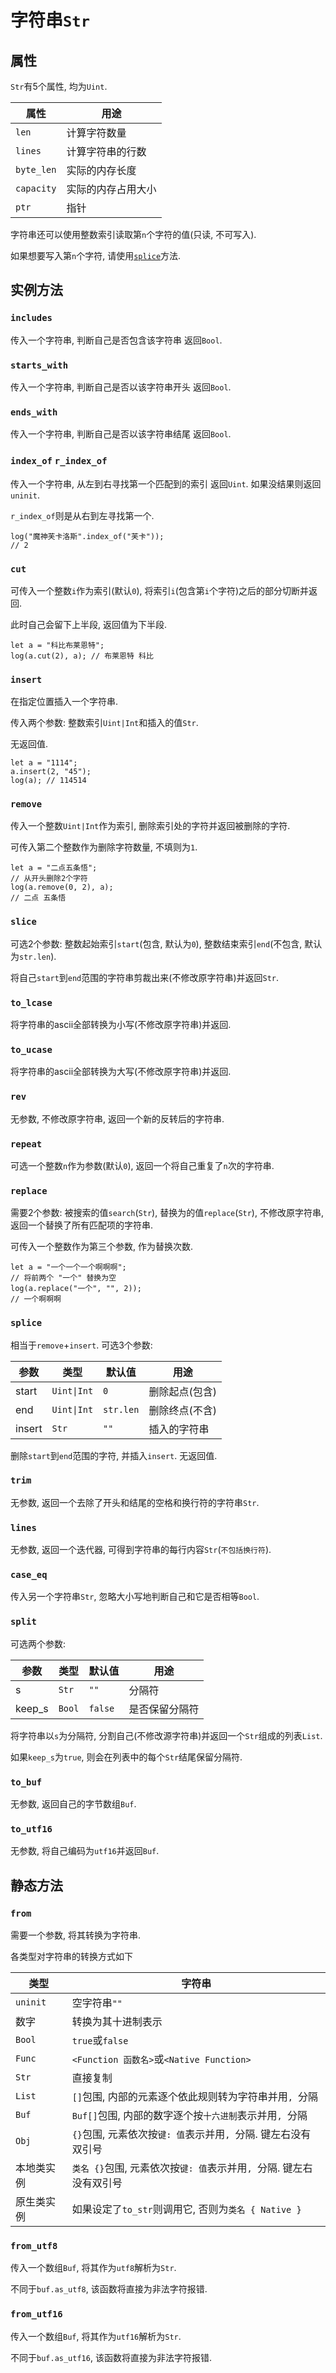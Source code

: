 # 字符串`Str`

## 属性

`Str`有5个属性, 均为`Uint`. 

|属性|用途|
|--|--|
|`len`|计算字符数量|
|`lines`|计算字符串的行数|
|`byte_len`|实际的内存长度|
|`capacity`|实际的内存占用大小|
|`ptr`|指针|

字符串还可以使用整数索引读取第`n`个字符的值(只读, 不可写入). 

如果想要写入第`n`个字符, 请使用[`splice`](#splice)方法. 

## 实例方法

### `includes`

传入一个字符串, 判断自己是否包含该字符串 返回`Bool`.

### `starts_with`

传入一个字符串, 判断自己是否以该字符串开头 返回`Bool`.

### `ends_with`

传入一个字符串, 判断自己是否以该字符串结尾 返回`Bool`.

### `index_of` `r_index_of`

传入一个字符串, 从左到右寻找第一个匹配到的索引 返回`Uint`. 如果没结果则返回`uninit`. 

`r_index_of`则是从右到左寻找第一个. 

```ks
log("魔神芙卡洛斯".index_of("芙卡"));
// 2
```

### `cut`

可传入一个整数`i`作为索引(默认`0`), 将索引`i`(包含第`i`个字符)之后的部分切断并返回. 

此时自己会留下上半段, 返回值为下半段. 

```ks
let a = "科比布莱恩特";
log(a.cut(2), a); // 布莱恩特 科比
```

### `insert`

在指定位置插入一个字符串. 

传入两个参数: 整数索引`Uint|Int`和插入的值`Str`. 

无返回值. 

```ks
let a = "1114";
a.insert(2, "45");
log(a); // 114514
```

### `remove`

传入一个整数`Uint|Int`作为索引, 删除索引处的字符并返回被删除的字符. 

可传入第二个整数作为删除字符数量, 不填则为`1`. 

```ks
let a = "二点五条悟";
// 从开头删除2个字符
log(a.remove(0, 2), a);
// 二点 五条悟
```

### `slice`

可选2个参数: 整数起始索引`start`(包含, 默认为`0`), 整数结束索引`end`(不包含, 默认为`str.len`). 

将自己`start`到`end`范围的字符串剪裁出来(不修改原字符串)并返回`Str`. 

### `to_lcase`

将字符串的ascii全部转换为小写(不修改原字符串)并返回. 

### `to_ucase`

将字符串的ascii全部转换为大写(不修改原字符串)并返回. 

### `rev`

无参数, 不修改原字符串, 返回一个新的反转后的字符串. 

### `repeat`

可选一个整数`n`作为参数(默认`0`), 返回一个将自己重复了`n`次的字符串. 

### `replace`

需要2个参数: 被搜索的值`search`(`Str`), 替换为的值`replace`(`Str`), 不修改原字符串, 返回一个替换了所有匹配项的字符串. 

可传入一个整数作为第三个参数, 作为替换次数. 

```ks
let a = "一个一个一个啊啊啊";
// 将前两个 "一个" 替换为空
log(a.replace("一个", "", 2));
// 一个啊啊啊
```

### `splice`

相当于`remove`+`insert`. 可选3个参数: 

|参数|类型|默认值|用途|
|--|--|--|--|
|start|`Uint\|Int`|`0`|删除起点(包含)|
|end|`Uint\|Int`|`str.len`|删除终点(不含)|
|insert|`Str`|`""`|插入的字符串|

删除`start`到`end`范围的字符, 并插入`insert`. 无返回值. 

### `trim`

无参数, 返回一个去除了开头和结尾的空格和换行符的字符串`Str`. 

### `lines`

无参数, 返回一个迭代器, 可得到字符串的每行内容`Str`(`不包括换行符`). 

### `case_eq`

传入另一个字符串`Str`, 忽略大小写地判断自己和它是否相等`Bool`. 

### `split`

可选两个参数: 

|参数|类型|默认值|用途|
|--|--|--|--|
|s|`Str`|`""`|分隔符|
|keep_s|`Bool`|`false`|是否保留分隔符|

将字符串以`s`为分隔符, 分割自己(不修改源字符串)并返回一个`Str`组成的列表`List`. 

如果`keep_s`为`true`, 则会在列表中的每个`Str`结尾保留分隔符. 

### `to_buf`

无参数, 返回自己的字节数组`Buf`. 

### `to_utf16`

无参数, 将自己编码为`utf16`并返回`Buf`. 

## 静态方法

### `from`

需要一个参数, 将其转换为字符串. 

各类型对字符串的转换方式如下

|类型|字符串|
|--|--|
|`uninit`|空字符串`""`|
|数字|转换为其十进制表示|
|`Bool`|`true`或`false`|
|`Func`|`<Function 函数名>`或`<Native Function>`|
|`Str`|直接复制|
|`List`|`[]`包围, 内部的元素逐个依此规则转为字符串并用`, `分隔|
|`Buf`|`Buf[]`包围, 内部的数字逐个按`十六进制`表示并用`, `分隔|
|`Obj`|`{}`包围, 元素依次按`键: 值`表示并用`, `分隔. 键左右没有双引号|
|本地类实例|`类名 {}`包围, 元素依次按`键: 值`表示并用`, `分隔. 键左右没有双引号|
|原生类实例|如果设定了`to_str`则调用它, 否则为`类名 { Native }`|

### `from_utf8`

传入一个数组`Buf`, 将其作为`utf8`解析为`Str`. 

不同于<jmp to="/prim/buf#--转换--">`buf.as_utf8`</jmp>, 该函数将直接为非法字符报错. 

### `from_utf16`

传入一个数组`Buf`, 将其作为`utf16`解析为`Str`. 

不同于<jmp to="/prim/buf#--转换--">`buf.as_utf16`</jmp>, 该函数将直接为非法字符报错. 
